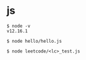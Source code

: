 js
==

```
$ node -v
v12.16.1
```

```
$ node hello/hello.js
```

```
$ node leetcode/<lc>_test.js
```